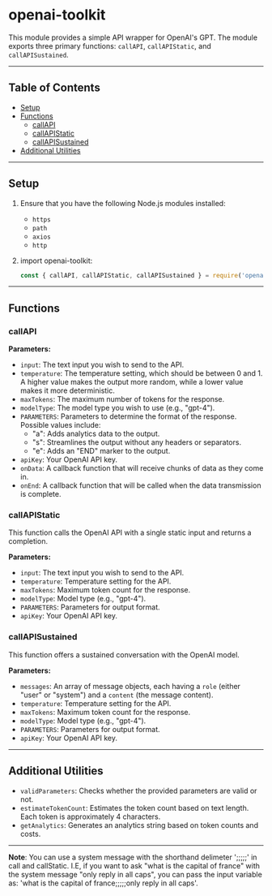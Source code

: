 # openai-toolkit

This module provides a simple API wrapper for OpenAI's GPT. The module exports three primary functions: `callAPI`, `callAPIStatic`, and `callAPISustained`.

---

## Table of Contents
- [Setup](#setup)
- [Functions](#functions)
  - [callAPI](#callapi)
  - [callAPIStatic](#callapistatic)
  - [callAPISustained](#callapisustained)
- [Additional Utilities](#additional-utilities)

---

## Setup

1. Ensure that you have the following Node.js modules installed:
    - `https`
    - `path`
    - `axios`
    - `http`

2. import openai-toolkit:
   ```javascript
   const { callAPI, callAPIStatic, callAPISustained } = require('openai-toolkit');
   ```

---

## Functions

### callAPI

**Parameters:**

- `input`: The text input you wish to send to the API.
- `temperature`: The temperature setting, which should be between 0 and 1. A higher value makes the output more random, while a lower value makes it more deterministic.
- `maxTokens`: The maximum number of tokens for the response.
- `modelType`: The model type you wish to use (e.g., "gpt-4").
- `PARAMETERS`: Parameters to determine the format of the response. Possible values include:
  - "a": Adds analytics data to the output.
  - "s": Streamlines the output without any headers or separators.
  - "e": Adds an "END" marker to the output.
- `apiKey`: Your OpenAI API key.
- `onData`: A callback function that will receive chunks of data as they come in.
- `onEnd`: A callback function that will be called when the data transmission is complete.

### callAPIStatic

This function calls the OpenAI API with a single static input and returns a completion.

**Parameters:**

- `input`: The text input you wish to send to the API.
- `temperature`: Temperature setting for the API.
- `maxTokens`: Maximum token count for the response.
- `modelType`: Model type (e.g., "gpt-4").
- `PARAMETERS`: Parameters for output format.
- `apiKey`: Your OpenAI API key.

### callAPISustained

This function offers a sustained conversation with the OpenAI model.

**Parameters:**

- `messages`: An array of message objects, each having a `role` (either "user" or "system") and a `content` (the message content).
- `temperature`: Temperature setting for the API.
- `maxTokens`: Maximum token count for the response.
- `modelType`: Model type (e.g., "gpt-4").
- `PARAMETERS`: Parameters for output format.
- `apiKey`: Your OpenAI API key.

---

## Additional Utilities

- `validParameters`: Checks whether the provided parameters are valid or not.
- `estimateTokenCount`: Estimates the token count based on text length. Each token is approximately 4 characters.
- `getAnalytics`: Generates an analytics string based on token counts and costs.

---

**Note**: You can use a system message with the shorthand delimeter ';;;;;' in call and callStatic.
I.E, if you want to ask "what is the capital of france" with the system message "only reply in all caps", you can pass the input variable as: 'what is the capital of france;;;;;only reply in all caps'.
